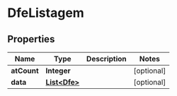 

# DfeListagem


## Properties

| Name | Type | Description | Notes |
|------------ | ------------- | ------------- | -------------|
|**atCount** | **Integer** |  |  [optional] |
|**data** | [**List&lt;Dfe&gt;**](Dfe.md) |  |  [optional] |



